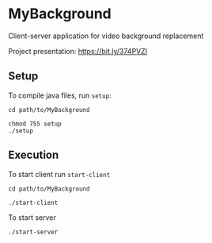 # MyBackground
Client-server application for video background replacement

Project presentation: https://bit.ly/374PVZI

## Setup
To compile java files, run `setup`:
```
cd path/to/MyBackground

chmod 755 setup
./setup
```
## Execution
To start client run `start-client`
```
cd path/to/MyBackground

./start-client
```
To start server
```
./start-server
```
